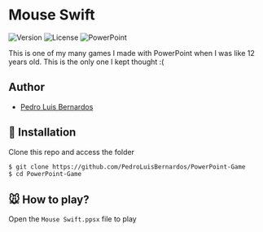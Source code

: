 # Mouse Swift

![Version](https://img.shields.io/badge/version-01/2013-success?style=flat)
![License](https://img.shields.io/badge/license-CC0-green?style=flat)
![PowerPoint](https://img.shields.io/badge/-PowerPoint-B7472A?style=flat&logo=MicrosoftPowerPoint&logoColor=white)

This is one of my many games I made with PowerPoint when I was like 12 years old. This is the only one I kept thought :(

## Author

* [Pedro Luis Bernardos](https://www.linkedin.com/in/pedro-luis-bernardos/)

## :wrench: Installation

Clone this repo and access the folder

```bash
$ git clone https://github.com/PedroLuisBernardos/PowerPoint-Game
$ cd PowerPoint-Game
```

## 🐭 How to play?

Open the `Mouse Swift.ppsx` file to play

